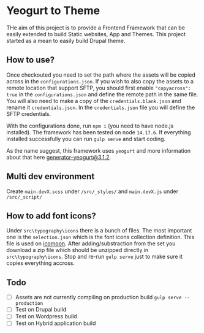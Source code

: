 # Yeogurt to Theme
THe aim of this project is to provide a Frontend Framework that can be easily extended to build Static websites, App and Themes. This project started as a mean to easily build Drupal theme.

## How to use?
Once checkouted you need to set the path where the assets will be copied across in the `configurations.json`. If you wish to also copy the assets to a remote location that support SFTP, you should first enable `"copyacross": true` in the `configurations.json` and define the remote path in the same file. You will also need to make a copy of the `credentials.blank.json` and rename it `credentials.json`. In the `credentials.json` file you will define the SFTP credentials.

With the configurations done, run `npm i` (you need to have node.js installed). The framework has been tested on node `14.17.6`. If everything installed successfully you can run `gulp serve` and start coding.

As the name suggest, this framework uses `yeogurt` and more information about that here [generator-yeogurt@3.1.2](https://github.com/larsonjj/generator-yeogurt).

## Multi dev environment
Create `main.devX.scss` under `/src/_styles/` and `main.devX.js` under `/src/_script/`

## How to add font icons?
Under `src\typography\icons` there is a bunch of files. The most important one is the `selection.json` which is the font icons collection definition. This file is used on [icomoon](https://icomoon.io/app/#/select). After adding/substraction from the set you download a zip file which should be unzipped directly in `src\typography\icons`. Stop and re-run `gulp serve` just to make sure it copies everything accross.

## Todo
- [ ] Assets are not currently compiling on production build `gulp serve --production`
- [ ] Test on Drupal build
- [ ] Test on Wordpress build
- [ ] Test on Hybrid application build
